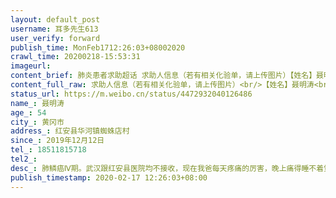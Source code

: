 ```yaml
---
layout: default_post
username: 耳多先生613
user_verify: forward
publish_time: MonFeb1712:26:03+08002020
crawl_time: 20200218-15:53:31
imageurl: 
content_brief: 肺炎患者求助超话 求助人信息（若有相关化验单，请上传图片）【姓名】聂明涛【年龄】54【所在城市】黄冈市【所在小区、社区】红安县华河镇蜘蛛店村【患病时间】2019年12月12日【联系方式】18511815718【其他紧急联系人】【病情描述】 肺鳞癌Ⅳ期。武汉跟红安县医院均不接收，现在我爸每天 ...全文
content_full_raw: 求助人信息（若有相关化验单，请上传图片）<br/>【姓名】聂明涛<br/>【年龄】54<br/>【所在城市】黄冈市<br/>【所在小区、社区】红安县华河镇蜘蛛店村<br/>【患病时间】2019年12月12日<br/>【联系方式】18511815718<br/>【其他紧急联系人】<br/>【病情描述】肺鳞癌Ⅳ期。武汉跟红安县医院均不接收，现在我爸每天疼痛的厉害，晚上痛得睡不着觉，白天也吃不下饭，本来已经化疗了两次，有所好转，结果现在无法化疗了，已经延期了一周了，我怕再不治疗会更严重，希望政府跟医疗单位能想想办法，救我爸爸一命！<adata-url="http://t.cn/E2fbuGO"href="http://weibo.com/p/100101B2094553D469AAF9489B"data-hide=""><spanclass='url-icon'><imgstyle='width:1rem;height:1rem'src='https://h5.sinaimg.cn/upload/2015/09/25/3/timeline_card_small_location_default.png'></span><spanclass="surl-text">黄冈·大塘聂家</span></a>
status_url: https://m.weibo.cn/status/4472932040126486
name_: 聂明涛
age_: 54
city_: 黄冈市
address_: 红安县华河镇蜘蛛店村
since_: 2019年12月12日
tel_: 18511815718
tel2_: 
desc_: 肺鳞癌Ⅳ期。武汉跟红安县医院均不接收，现在我爸每天疼痛的厉害，晚上痛得睡不着觉，白天也吃不下饭，本来已经化疗了两次，有所好转，结果现在无法化疗了，已经延期了一周了，我怕再不治疗会更严重，希望政府跟医疗单位能想想办法，救我爸爸一命！<adata-url="http//t.cn/E2fbuGO"href="http//weibo.com/p/100101B2094553D469AAF9489B"data-hide=""><spanclass='url-icon'><imgstyle='width1rem;height1rem'src='https//h5.sinaimg.cn/upload/2015/09/25/3/timeline_card_small_location_default.png'></span><spanclass="surl-text">黄冈·大塘聂家</span></a>
publish_timestamp: 2020-02-17 12:26:03+08:00
---
```


